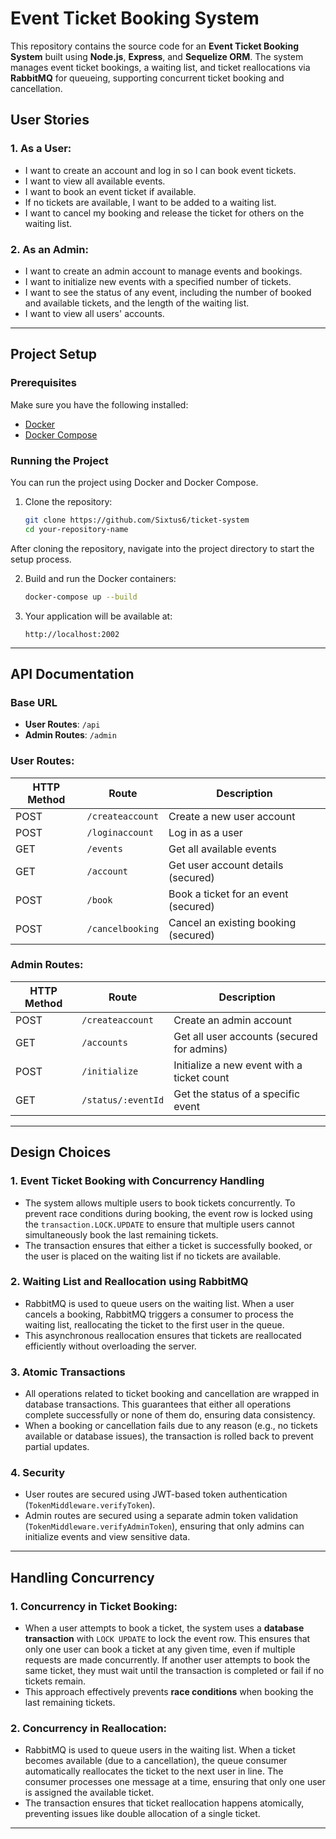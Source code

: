 # Event Ticket Booking System

This repository contains the source code for an **Event Ticket Booking System** built using **Node.js**, **Express**, and **Sequelize ORM**. The system manages event ticket bookings, a waiting list, and ticket reallocations via **RabbitMQ** for queueing, supporting concurrent ticket booking and cancellation.

## User Stories

### 1. As a User:
- I want to create an account and log in so I can book event tickets.
- I want to view all available events.
- I want to book an event ticket if available.
- If no tickets are available, I want to be added to a waiting list.
- I want to cancel my booking and release the ticket for others on the waiting list.

### 2. As an Admin:
- I want to create an admin account to manage events and bookings.
- I want to initialize new events with a specified number of tickets.
- I want to see the status of any event, including the number of booked and available tickets, and the length of the waiting list.
- I want to view all users' accounts.

---

## Project Setup

### Prerequisites

Make sure you have the following installed:

- [Docker](https://docs.docker.com/get-docker/)
- [Docker Compose](https://docs.docker.com/compose/install/)

### Running the Project

You can run the project using Docker and Docker Compose.

1. Clone the repository:

    ```bash
    git clone https://github.com/Sixtus6/ticket-system
    cd your-repository-name
    ```

After cloning the repository, navigate into the project directory to start the setup process.

2. Build and run the Docker containers:

    ```bash
    docker-compose up --build
    ```

3. Your application will be available at:

    ```
    http://localhost:2002
    ```

---

## API Documentation

### Base URL

- **User Routes**: `/api`
- **Admin Routes**: `/admin`

### **User Routes**:

| HTTP Method | Route                       | Description                                    |
|-------------|-----------------------------|------------------------------------------------|
| POST        | `/createaccount`            | Create a new user account                      |
| POST        | `/loginaccount`             | Log in as a user                               |
| GET         | `/events`                   | Get all available events                       |
| GET         | `/account`                  | Get user account details (secured)             |
| POST        | `/book`                     | Book a ticket for an event (secured)           |
| POST        | `/cancelbooking`            | Cancel an existing booking (secured)           |

### **Admin Routes**:

| HTTP Method | Route                       | Description                                      |
|-------------|-----------------------------|--------------------------------------------------|
| POST        | `/createaccount`            | Create an admin account                          |
| GET         | `/accounts`                 | Get all user accounts (secured for admins)       |
| POST        | `/initialize`               | Initialize a new event with a ticket count       |
| GET         | `/status/:eventId`          | Get the status of a specific event               |

---

## Design Choices

### 1. **Event Ticket Booking with Concurrency Handling**
   - The system allows multiple users to book tickets concurrently. To prevent race conditions during booking, the event row is locked using the `transaction.LOCK.UPDATE` to ensure that multiple users cannot simultaneously book the last remaining tickets.
   - The transaction ensures that either a ticket is successfully booked, or the user is placed on the waiting list if no tickets are available.

### 2. **Waiting List and Reallocation using RabbitMQ**
   - RabbitMQ is used to queue users on the waiting list. When a user cancels a booking, RabbitMQ triggers a consumer to process the waiting list, reallocating the ticket to the first user in the queue.
   - This asynchronous reallocation ensures that tickets are reallocated efficiently without overloading the server.

### 3. **Atomic Transactions**
   - All operations related to ticket booking and cancellation are wrapped in database transactions. This guarantees that either all operations complete successfully or none of them do, ensuring data consistency.
   - When a booking or cancellation fails due to any reason (e.g., no tickets available or database issues), the transaction is rolled back to prevent partial updates.

### 4. **Security**
   - User routes are secured using JWT-based token authentication (`TokenMiddleware.verifyToken`).
   - Admin routes are secured using a separate admin token validation (`TokenMiddleware.verifyAdminToken`), ensuring that only admins can initialize events and view sensitive data.

---

## Handling Concurrency

### 1. **Concurrency in Ticket Booking**:
   - When a user attempts to book a ticket, the system uses a **database transaction** with `LOCK UPDATE` to lock the event row. This ensures that only one user can book a ticket at any given time, even if multiple requests are made concurrently. If another user attempts to book the same ticket, they must wait until the transaction is completed or fail if no tickets remain.
   - This approach effectively prevents **race conditions** when booking the last remaining tickets.

### 2. **Concurrency in Reallocation**:
   - RabbitMQ is used to queue users in the waiting list. When a ticket becomes available (due to a cancellation), the queue consumer automatically reallocates the ticket to the next user in line. The consumer processes one message at a time, ensuring that only one user is assigned the available ticket.
   - The transaction ensures that ticket reallocation happens atomically, preventing issues like double allocation of a single ticket.

---
